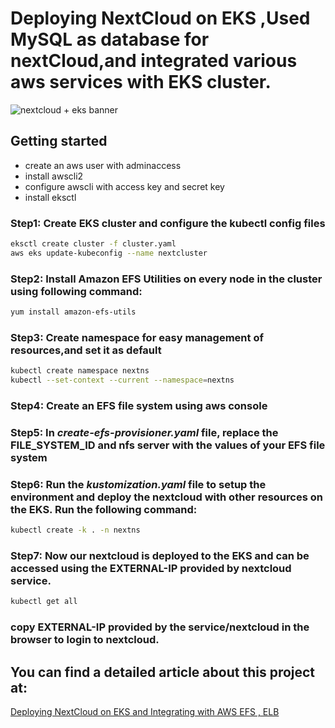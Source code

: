 # Deploying NextCloud on EKS ,Used MySQL as database for nextCloud,and integrated various aws services with EKS cluster.

![nextcloud + eks banner](https://raw.githubusercontent.com/krrajpurohit/nextCloudOnEKS/master/banner.jpeg)

## Getting started
- create an aws user with adminaccess<br>
- install awscli2<br>
- configure awscli with access key and secret key<br>
- install eksctl<br>

### Step1: Create EKS cluster and configure the kubectl config files
```bash
eksctl create cluster -f cluster.yaml
aws eks update-kubeconfig --name nextcluster
```
### Step2: Install Amazon EFS Utilities on every node in the cluster using following command:
```bash
yum install amazon-efs-utils
```
### Step3: Create namespace for easy management of resources,and set it as default
```bash
kubectl create namespace nextns
kubectl --set-context --current --namespace=nextns
```
### Step4: Create an EFS file system using aws console
### Step5: In *create-efs-provisioner.yaml* file, replace the <Strong>FILE_SYSTEM_ID</strong> and <strong>nfs server</strong> with the values of your EFS file system
### Step6: Run the *kustomization.yaml* file to setup the environment and deploy the nextcloud with other resources on the EKS. Run the following command:
```bash
kubectl create -k . -n nextns
```
### Step7: Now our nextcloud is deployed to the EKS and can be accessed using the <strong>EXTERNAL-IP</strong> provided by nextcloud service.
```bash
kubectl get all
```
### copy <strong>EXTERNAL-IP</strong> provided by the <strong>service/nextcloud</strong> in the browser to login to nextcloud.

## You can find a detailed article about this project at:

[Deploying NextCloud on EKS and Integrating with AWS EFS , ELB](https://medium.com/@kuldeep.rajpurohit/deploying-nextcloud-on-eks-and-integrating-aws-efs-and-elb-8941486c63d9
)


